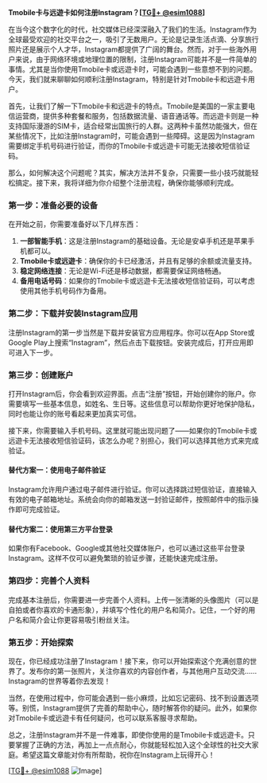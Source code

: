 **Tmobile卡与远遊卡如何注册Instagram？[[TG💪+ @esim1088](https://t.me/s/esim1088)]**

在当今这个数字化的时代，社交媒体已经深深融入了我们的生活。Instagram作为全球最受欢迎的社交平台之一，吸引了无数用户。无论是记录生活点滴、分享旅行照片还是展示个人才华，Instagram都提供了广阔的舞台。然而，对于一些海外用户来说，由于网络环境或地理位置的限制，注册Instagram可能并不是一件简单的事情。尤其是当你使用Tmobile卡或远遊卡时，可能会遇到一些意想不到的问题。今天，我们就来聊聊如何顺利注册Instagram，特别是针对Tmobile卡和远遊卡用户。

首先，让我们了解一下Tmobile卡和远遊卡的特点。Tmobile是美国的一家主要电信运营商，提供多种套餐和服务，包括数据流量、语音通话等。而远遊卡则是一种支持国际漫游的SIM卡，适合经常出国旅行的人群。这两种卡虽然功能强大，但在某些情况下，比如注册Instagram时，可能会遇到一些障碍。这是因为Instagram需要绑定手机号码进行验证，而你的Tmobile卡或远遊卡可能无法接收短信验证码。

那么，如何解决这个问题呢？其实，解决方法并不复杂，只需要一些小技巧就能轻松搞定。接下来，我将详细为你介绍整个注册流程，确保你能够顺利完成。

### 第一步：准备必要的设备

在开始之前，你需要准备好以下几样东西：

1. **一部智能手机**：这是注册Instagram的基础设备。无论是安卓手机还是苹果手机都可以。
2. **Tmobile卡或远遊卡**：确保你的卡已经激活，并且有足够的余额或流量支持。
3. **稳定网络连接**：无论是Wi-Fi还是移动数据，都需要保证网络畅通。
4. **备用电话号码**：如果你的Tmobile卡或远遊卡无法接收短信验证码，可以考虑使用其他手机号码作为备用。

### 第二步：下载并安装Instagram应用

注册Instagram的第一步当然是下载并安装官方应用程序。你可以在App Store或Google Play上搜索“Instagram”，然后点击下载按钮。安装完成后，打开应用即可进入下一步。

### 第三步：创建账户

打开Instagram后，你会看到欢迎界面。点击“注册”按钮，开始创建你的账户。你需要填写一些基本信息，如姓名、生日等。这些信息可以帮助你更好地保护隐私，同时也能让你的账号看起来更加真实可信。

接下来，你需要输入手机号码。这里就可能出现问题了——如果你的Tmobile卡或远遊卡无法接收短信验证码，该怎么办呢？别担心，我们可以选择其他方式来完成验证。

#### 替代方案一：使用电子邮件验证

Instagram允许用户通过电子邮件进行验证。你可以选择跳过短信验证，直接输入有效的电子邮箱地址。系统会向你的邮箱发送一封验证邮件，按照邮件中的指示操作即可完成验证。

#### 替代方案二：使用第三方平台登录

如果你有Facebook、Google或其他社交媒体账户，也可以通过这些平台登录Instagram。这样不仅可以避免繁琐的验证步骤，还能快速完成注册。

### 第四步：完善个人资料

完成基本注册后，你需要进一步完善个人资料。上传一张清晰的头像图片（可以是自拍或者你喜欢的卡通形象），并填写个性化的用户名和简介。记住，一个好的用户名和简介会让你更容易吸引粉丝关注。

### 第五步：开始探索

现在，你已经成功注册了Instagram！接下来，你可以开始探索这个充满创意的世界了。发布你的第一张照片，关注你喜欢的内容创作者，与其他用户互动交流……Instagram的世界等着你去发现！

当然，在使用过程中，你可能会遇到一些小麻烦，比如忘记密码、找不到设置选项等。别慌，Instagram提供了完善的帮助中心，随时解答你的疑问。此外，如果你对Tmobile卡或远遊卡有任何疑问，也可以联系客服寻求帮助。

总之，注册Instagram并不是一件难事，即使你使用的是Tmobile卡或远遊卡。只要掌握了正确的方法，再加上一点点耐心，你就能轻松加入这个全球性的社交大家庭。希望这篇文章能对你有所帮助，祝你在Instagram上玩得开心！

[[TG💪+ @esim1088](https://t.me/s/esim1088) ![Image](https://i.postimg.cc/4NQfJmqS/Snipaste-2025-05-13-00-14-12.png)]